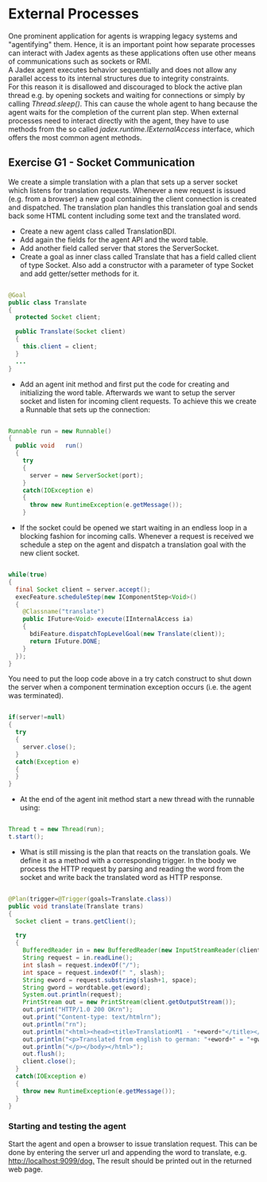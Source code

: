 # External Processes

One prominent application for agents is wrapping legacy systems and "agentifying" them. 
Hence, it is an important point how separate processes can interact with Jadex agents as these applications often use other means of communications such as sockets or RMI.  
A Jadex agent executes behavior sequentially and does not allow any parallel access to its internal structures due to integrity constraints.  
For this reason it is disallowed and discouraged to block the active plan thread e.g. by opening sockets and waiting for connections or simply by calling *Thread.sleep()*. 
This can cause the whole agent to hang because the agent waits for the completion of the current plan step. 
When external processes need to interact directly with the agent, they have to use methods from the so called *jadex.runtime.IExternalAccess* interface, which offers the most common agent methods.

Exercise G1 - Socket Communication
-----------------------------------------------

We create a simple translation with a plan that sets up a server socket which listens for translation requests. 
Whenever a new request is issued (e.g. from a browser) a new goal containing the client connection is created and dispatched. 
The translation plan handles this translation goal and sends back some HTML content including some text and the translated word.

-   Create a new agent class called TranslationBDI.
-   Add again the fields for the agent API and the word table.
-   Add another field called server that stores the ServerSocket.
-   Create a goal as inner class called Translate that has a field called client of type Socket. Also add a constructor with a parameter of type Socket and add getter/setter methods for it.


```java

@Goal
public class Translate
{
  protected Socket client;

  public Translate(Socket client)
  {
    this.client = client;
  }
  ...
}

```


-   Add an agent init method and first put the code for creating and initializing the word table. Afterwards we want to setup the server socket and listen for incoming client requests. To achieve this we create a Runnable that sets up the connection:


```java

Runnable run = new Runnable()
{			
  public void	run()
  {
    try
    {
      server = new ServerSocket(port);
    }
    catch(IOException e)
    {
      throw new RuntimeException(e.getMessage());
    }

```


-   If the socket could be opened we start waiting in an endless loop in a blocking fashion for incoming calls. Whenever a request is received we schedule a step on the agent and dispatch a translation goal with the new client socket. 


```java

while(true)
{
  final Socket client = server.accept();
  execFeature.scheduleStep(new IComponentStep<Void>()
  {
    @Classname("translate")
    public IFuture<Void> execute(IInternalAccess ia)
    {
      bdiFeature.dispatchTopLevelGoal(new Translate(client));
      return IFuture.DONE;
    }
  });
}

```


You need to put the loop code above in a try catch construct to shut down the server when a component termination exception occurs (i.e. the agent was terminated).


```java

if(server!=null)
{
  try
  {
    server.close();
  }
  catch(Exception e)
  {
  }
}

```


-   At the end of the agent init method start a new thread with the runnable using:


```java

Thread t = new Thread(run);
t.start();

```


-   What is still missing is the plan that reacts on the translation goals. We define it as a method with a corresponding trigger. In the body we process the HTTP request by parsing and reading the word from the socket and write back the translated word as HTTP response.


```java

@Plan(trigger=@Trigger(goals=Translate.class))
public void translate(Translate trans)
{
  Socket client = trans.getClient();

  try
  {
    BufferedReader in = new BufferedReader(new InputStreamReader(client.getInputStream()));
    String request = in.readLine();
    int slash = request.indexOf("/");
    int space = request.indexOf(" ", slash);
    String eword = request.substring(slash+1, space);
    String gword = wordtable.get(eword);
    System.out.println(request);
    PrintStream	out = new PrintStream(client.getOutputStream());
    out.print("HTTP/1.0 200 OKrn");
    out.print("Content-type: text/htmlrn");
    out.println("rn");
    out.println("<html><head><title>TranslationM1 - "+eword+"</title></head><body>");
    out.println("<p>Translated from english to german: "+eword+" = "+gword+".");
    out.println("</p></body></html>");
    out.flush();
    client.close();
  }
  catch(IOException e)
  {
    throw new RuntimeException(e.getMessage());
  }
} 

```


### Starting and testing the agent 
Start the agent and open a browser to issue translation request. This can be done by entering the server url and appending the word to translate, e.g. [http://localhost:9099/dog.](http://localhost:9099/dog.)  The result should be printed out in the returned web page.
